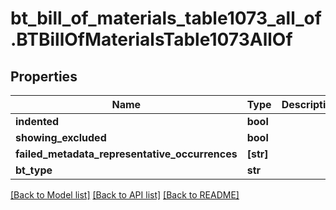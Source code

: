 # bt_bill_of_materials_table1073_all_of.BTBillOfMaterialsTable1073AllOf

## Properties
Name | Type | Description | Notes
------------ | ------------- | ------------- | -------------
**indented** | **bool** |  | [optional] 
**showing_excluded** | **bool** |  | [optional] 
**failed_metadata_representative_occurrences** | **[str]** |  | [optional] 
**bt_type** | **str** |  | [optional] 

[[Back to Model list]](../README.md#documentation-for-models) [[Back to API list]](../README.md#documentation-for-api-endpoints) [[Back to README]](../README.md)


